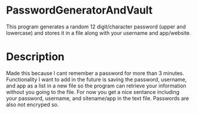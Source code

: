 # PasswordGeneratorAndVault
This program generates a random 12 digit/character password (upper and lowercase) and stores it in a file along with your username and app/website.

# Description

Made this because I cant remember a password for more than 3 minutes. Functionality I want to add in the future is saving the password,
username, and app as a list in a new file so the program can retrieve your information without you going to the file. For now you get a
nice sentance including your password, username, and sitename/app in the text file. Passwords are also not encryped so. 

